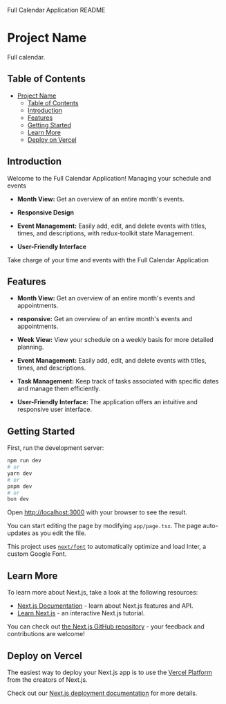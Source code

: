 Full Calendar Application README

# Project Name

Full calendar.

## Table of Contents

- [Project Name](#project-name)
  - [Table of Contents](#table-of-contents)
  - [Introduction](#introduction)
  - [Features](#features)
  - [Getting Started](#getting-started)
  - [Learn More](#learn-more)
  - [Deploy on Vercel](#deploy-on-vercel)

## Introduction

Welcome to the Full Calendar Application! Managing your schedule and events

- **Month View:** Get an overview of an entire month's events.

- **Responsive Design** 

- **Event Management:** Easily add, edit, and delete events with titles, times, and descriptions, with redux-toolkit state Management.

- **User-Friendly Interface**

Take charge of your time and events with the Full Calendar Application

## Features

- **Month View:** Get an overview of an entire month's events and appointments.

- **responsive:** Get an overview of an entire month's events and appointments.

- **Week View:** View your schedule on a weekly basis for more detailed planning.

- **Event Management:** Easily add, edit, and delete events with titles, times, and descriptions.

- **Task Management:** Keep track of tasks associated with specific dates and manage them efficiently.

- **User-Friendly Interface:** The application offers an intuitive and responsive user interface.


## Getting Started

First, run the development server:

```bash
npm run dev
# or
yarn dev
# or
pnpm dev
# or
bun dev
```

Open [http://localhost:3000](http://localhost:3000) with your browser to see the result.

You can start editing the page by modifying `app/page.tsx`. The page auto-updates as you edit the file.

This project uses [`next/font`](https://nextjs.org/docs/basic-features/font-optimization) to automatically optimize and load Inter, a custom Google Font.

## Learn More

To learn more about Next.js, take a look at the following resources:

- [Next.js Documentation](https://nextjs.org/docs) - learn about Next.js features and API.
- [Learn Next.js](https://nextjs.org/learn) - an interactive Next.js tutorial.

You can check out [the Next.js GitHub repository](https://github.com/vercel/next.js/) - your feedback and contributions are welcome!

## Deploy on Vercel

The easiest way to deploy your Next.js app is to use the [Vercel Platform](https://vercel.com/new?utm_medium=default-template&filter=next.js&utm_source=create-next-app&utm_campaign=create-next-app-readme) from the creators of Next.js.

Check out our [Next.js deployment documentation](https://nextjs.org/docs/deployment) for more details.
